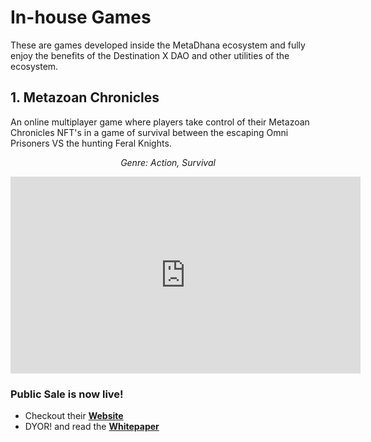 # **In-house Games**

These are games developed inside the MetaDhana ecosystem and fully enjoy the benefits of the Destination X DAO and other utilities of the ecosystem.

## **1. Metazoan Chronicles**

An online multiplayer game where players take control of their Metazoan Chronicles NFT's in a game of survival between the escaping Omni Prisoners VS the hunting Feral Knights.

<center>

_Genre: Action, Survival_

<iframe width="560" height="315" src="https://www.youtube.com/embed/FA8zatBjRes" title="YouTube video player" frameborder="0" allow="accelerometer; autoplay; clipboard-write; encrypted-media; gyroscope; picture-in-picture" allowfullscreen></iframe>

</center>

### **Public Sale is now live!**

- Checkout their <b><a href="https://www.metazoan.io/" target="_blank">Website</a></b>
- DYOR! and read the <b><a href="https://delightful-ocean-084539a00.azurestaticapps.net/" target="_blank">Whitepaper</a></b>
